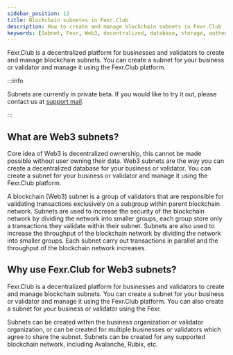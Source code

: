 ```yaml
---
sidebar_position: 12
title: Blockchain subnetes in Fexr.Club
description: How to create and manage blockchain subnets in Fexr.Club
keywords: [Subnet, Fexr, Web3, decentralized, database, storage, authentication, login, console, create-subnet, blockchain]
---
```


Fexr.Club is a decentralized platform for businesses and validators to create and manage blockchain subnets. You can create a subnet for your business or validator and manage it using the Fexr.Club platform.

:::info

Subnets are currently in private beta. If you would like to try it out, please contact us at [support mail](mailto:support@getfexr.com).

:::

## What are Web3 subnets?

Core idea of Web3 is decentralized ownership, this cannot be made possible without user owning their data. Web3 subnets are the way you can create a decentralized database for your business or validator. You can create a subnet for your business or validator and manage it using the Fexr.Club platform.

A blockchain (Web3) subnet is a group of validators that are responsible for validating transactions exclusively on a subgroup within parent blockchain network. Subnets are used to increase the security of the blockchain network by dividing the network into smaller groups, each group store only a transactions they validate within their subnet. Subnets are also used to increase the throughput of the blockchain network by dividing the network into smaller groups. Each subnet carry out transactions in parallel and the throughput of the blockchain network increases.

## Why use Fexr.Club for Web3 subnets?

Fexr.Club is a decentralized platform for businesses and validators to create and manage blockchain subnets. You can create a subnet for your business or validator and manage it using the Fexr.Club platform. You can also create a subnet for your business or validator using the Fexr.

Subnets can be created within the business organization or validator organization, or can be created for multiple businesses or validators which agree to share the subnet. Subnets can be created for any supported blockchain network, including Avalanche, Rubix, etc.
